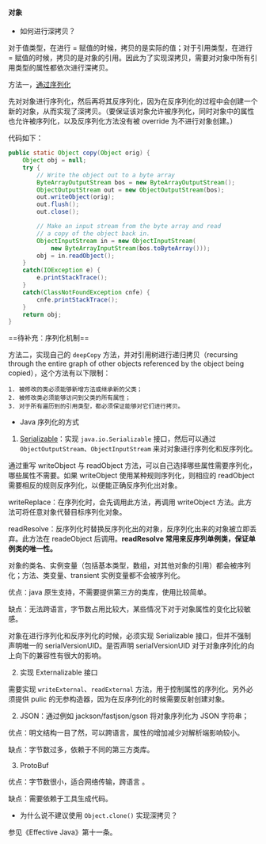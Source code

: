 #### 对象

- 如何进行深拷贝？

对于值类型，在进行 = 赋值的时候，拷贝的是实际的值；对于引用类型，在进行 = 赋值的时候，拷贝的是对象的引用。因此为了实现深拷贝，需要对对象中所有引用类型的属性都依次进行深拷贝。

方法一，[通过序列化](http://javatechniques.com/blog/faster-deep-copies-of-java-objects/)

先对对象进行序列化，然后再将其反序列化，因为在反序列化的过程中会创建一个新的对象，从而实现了深拷贝。（要保证该对象允许被序列化，同时对象中的属性也允许被序列化，以及反序列化方法没有被 override 为不进行对象创建。）

代码如下：
```java
public static Object copy(Object orig) {
    Object obj = null;
    try {
        // Write the object out to a byte array
        ByteArrayOutputStream bos = new ByteArrayOutputStream();
        ObjectOutputStream out = new ObjectOutputStream(bos);
        out.writeObject(orig);
        out.flush();
        out.close();

        // Make an input stream from the byte array and read
        // a copy of the object back in.
        ObjectInputStream in = new ObjectInputStream(
            new ByteArrayInputStream(bos.toByteArray()));
        obj = in.readObject();
    }
    catch(IOException e) {
        e.printStackTrace();
    }
    catch(ClassNotFoundException cnfe) {
        cnfe.printStackTrace();
    }
    return obj;
}
```

==待补充：序列化机制==

方法二，实现自己的 `deepCopy` 方法，并对引用树进行递归拷贝（recursing through the entire graph of other objects referenced by the object being copied），这个方法有以下限制：

    1. 被修改的类必须能够新增方法或继承新的父类；
    2. 被修改类必须能够访问到父类的所有属性；
    3. 对于所有遍历到的引用类型，都必须保证能够对它们进行拷贝。

- Java 序列化的方式

1. [Serializable](https://juejin.im/post/5ce3cdc8e51d45777b1a3cdf)：实现 `java.io.Serializable` 接口，然后可以通过 `ObjectOutputStream`、`ObjectInputStream` 来对对象进行序列化和反序列化。

通过重写 writeObject 与 readObject 方法，可以自己选择哪些属性需要序列化， 哪些属性不需要。如果 writeObject 使用某种规则序列化，则相应的 readObject 需要相反的规则反序列化，以便能正确反序列化出对象。

writeReplace：在序列化时，会先调用此方法，再调用 writeObject 方法。此方法可将任意对象代替目标序列化对象。

readResolve：反序列化时替换反序列化出的对象，反序列化出来的对象被立即丢弃。此方法在 readeObject 后调用。**readResolve 常用来反序列单例类，保证单例类的唯一性。**

对象的类名、实例变量（包括基本类型，数组，对其他对象的引用）都会被序列化；方法、类变量、transient 实例变量都不会被序列化。

优点：java 原生支持，不需要提供第三方的类库，使用比较简单。

缺点：无法跨语言，字节数占用比较大，某些情况下对于对象属性的变化比较敏感。

对象在进行序列化和反序列化的时候，必须实现 Serializable 接口，但并不强制声明唯一的 serialVersionUID。是否声明 serialVersionUID 对于对象序列化的向上向下的兼容性有很大的影响。

2. 实现 Externalizable 接口

需要实现 `writeExternal`、`readExternal` 方法，用于控制属性的序列化。另外必须提供 pulic 的无参构造器，因为在反序列化的时候需要反射创建对象。

2. JSON：通过例如 jackson/fastjson/gson 将对象序列化为 JSON 字符串；

优点：明文结构一目了然，可以跨语言，属性的增加减少对解析端影响较小。

缺点：字节数过多，依赖于不同的第三方类库。

3. ProtoBuf

优点：字节数很小，适合网络传输，跨语言 。

缺点：需要依赖于工具生成代码。

- 为什么说不建议使用 `Object.clone()` 实现深拷贝？

参见《Effective Java》第十一条。


